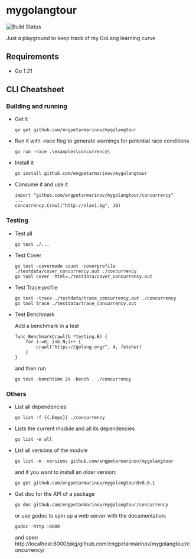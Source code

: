 # mygolangtour
![Build Status](https://travis-ci.org/engpetarmarinov/mygolangtour.svg?branch=master)

Just a playground to keep track of my GoLang learning curve

## Requirements

* Go 1.21

## CLI Cheatsheet

### Building and running

* Get it
  ```
  go get github.com/engpetarmarinov/mygolangtour
  ```
* Run it with -race flog to generate warnings for potential race conditions
  ```
  go run -race .\examples\concurrency\
  ```
* Install it
  ```
  go install github.com/engpetarmarinov/mygolangtour
  ```
* Consume it and use it
  ```
  import "github.com/engpetarmarinov/mygolangtour/concurrency"
  ...
  concurrency.Crawl("http://slavi.bg", 10)
  ```
  
### Testing

* Test all
    ```
    go test ./...
    ```
* Test Cover
    ```
    go test -covermode count -coverprofile ./testdata/cover_concurrency.out ./concurrency
    go tool cover -html=./testdata/cover_concurrency.out
    ```
* Test Trace profile
    ```
    go test -trace ./testdata/trace_concurrency.out ./concurrency
    go tool trace ./testdata/trace_concurrency.out
    ```
* Test Benchmark

    Add a benchmark in a test
    ```
    func BenchmarkCrawl(b *testing.B) {
        for i:=0; i<b.N;i++ {
            crawl("https://golang.org/", 4, fetcher)
        }
    }
    ```
    and then run
    ```
    go test -benchtime 2s -bench . ./concurrency
    ```
    
### Others

* List all dependencies
    ```
    go list -f {{.Deps}} ./concurrency
    ```
* Lists the current module and all its dependencies
    ```
    go list -m all
    ```
* List all versions of the module
    ```
    go list -m -versions github.com/engpetarmarinov/mygolangtour
    ```
  and if you want to install an older version:
    ```
    go get github.com/engpetarmarinov/mygolangtour@v0.0.1
    ```
* Get doc for the API of a package
    ```
    go doc github.com/engpetarmarinov/mygolangtour/concurrency
    ```
    or use godoc to spin up a web server with the documentation:
    ```
    godoc -http :8000
    ```
    and open http://localhost:8000/pkg/github.com/engpetarmarinov/mygolangtour/concurrency/
